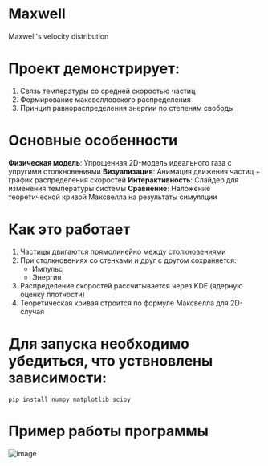 # Maxwell
Maxwell's velocity distribution


# Проект демонстрирует:
1. Связь температуры со средней скоростью частиц
2. Формирование максвелловского распределения
3. Принцип равнораспределения энергии по степеням свободы

# Основные особенности
**Физическая модель**: Упрощенная 2D-модель идеального газа с упругими столкновениями
**Визуализация**: Анимация движения частиц + график распределения скоростей
**Интерактивность**: Слайдер для изменения температуры системы
**Сравнение**: Наложение теоретической кривой Максвелла на результаты симуляции

# Как это работает
1. Частицы двигаются прямолинейно между столкновениями
2. При столкновениях со стенками и друг с другом сохраняется:
   - Импульс
   - Энергия
3. Распределение скоростей рассчитывается через KDE (ядерную оценку плотности)
4. Теоретическая кривая строится по формуле Максвелла для 2D-случая



# Для запуска необходимо убедиться, что уствновлены зависимости:
` pip install numpy matplotlib scipy `

# Пример работы программы

![image](https://github.com/user-attachments/assets/7ae5ae32-6df8-4b27-a31a-602b6f62e26a)
